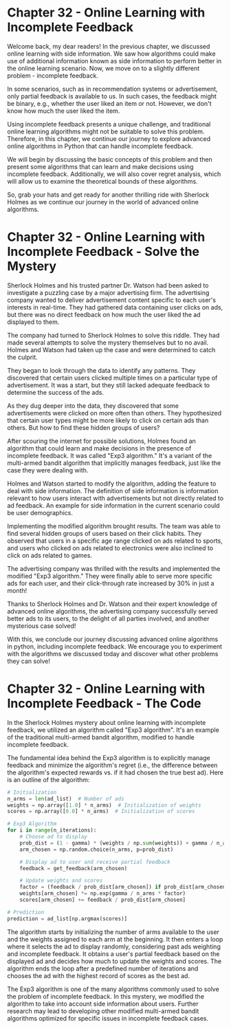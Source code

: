 # Chapter 32 - Online Learning with Incomplete Feedback

Welcome back, my dear readers! In the previous chapter, we discussed online learning with side information. We saw how algorithms could make use of additional information known as side information to perform better in the online learning scenario. Now, we move on to a slightly different problem - incomplete feedback.

In some scenarios, such as in recommendation systems or advertisement, only partial feedback is available to us. In such cases, the feedback might be binary, e.g., whether the user liked an item or not. However, we don't know how much the user liked the item.

Using incomplete feedback presents a unique challenge, and traditional online learning algorithms might not be suitable to solve this problem. Therefore, in this chapter, we continue our journey to explore advanced online algorithms in Python that can handle incomplete feedback.

We will begin by discussing the basic concepts of this problem and then present some algorithms that can learn and make decisions using incomplete feedback. Additionally, we will also cover regret analysis, which will allow us to examine the theoretical bounds of these algorithms.

So, grab your hats and get ready for another thrilling ride with Sherlock Holmes as we continue our journey in the world of advanced online algorithms.
# Chapter 32 - Online Learning with Incomplete Feedback - Solve the Mystery

Sherlock Holmes and his trusted partner Dr. Watson had been asked to investigate a puzzling case by a major advertising firm. The advertising company wanted to deliver advertisement content specific to each user's interests in real-time. They had gathered data containing user clicks on ads, but there was no direct feedback on how much the user liked the ad displayed to them.

The company had turned to Sherlock Holmes to solve this riddle. They had made several attempts to solve the mystery themselves but to no avail. Holmes and Watson had taken up the case and were determined to catch the culprit.

They began to look through the data to identify any patterns. They discovered that certain users clicked multiple times on a particular type of advertisement. It was a start, but they still lacked adequate feedback to determine the success of the ads. 

As they dug deeper into the data, they discovered that some advertisements were clicked on more often than others. They hypothesized that certain user types might be more likely to click on certain ads than others. But how to find these hidden groups of users?

After scouring the internet for possible solutions, Holmes found an algorithm that could learn and make decisions in the presence of incomplete feedback. It was called "Exp3 algorithm." It's a variant of the multi-armed bandit algorithm that implicitly manages feedback, just like the case they were dealing with.

Holmes and Watson started to modify the algorithm, adding the feature to deal with side information. The definition of side information is information relevant to how users interact with advertisements but not directly related to ad feedback. An example for side information in the current scenario could be user demographics.

Implementing the modified algorithm brought results. The team was able to find several hidden groups of users based on their click habits. They observed that users in a specific age range clicked on ads related to sports, and users who clicked on ads related to electronics were also inclined to click on ads related to games.

The advertising company was thrilled with the results and implemented the modified "Exp3 algorithm." They were finally able to serve more specific ads for each user, and their click-through rate increased by 30% in just a month!

Thanks to Sherlock Holmes and Dr. Watson and their expert knowledge of advanced online algorithms, the advertising company successfully served better ads to its users, to the delight of all parties involved, and another mysterious case solved!

With this, we conclude our journey discussing advanced online algorithms in python, including incomplete feedback. We encourage you to experiment with the algorithms we discussed today and discover what other problems they can solve!
# Chapter 32 - Online Learning with Incomplete Feedback - The Code

In the Sherlock Holmes mystery about online learning with incomplete feedback, we utilized an algorithm called "Exp3 algorithm". It's an example of the traditional multi-armed bandit algorithm, modified to handle incomplete feedback.

The fundamental idea behind the Exp3 algorithm is to explicitly manage feedback and minimize the algorithm's regret (i.e., the difference between the algorithm's expected rewards vs. if it had chosen the true best ad). Here is an outline of the algorithm:

```python
# Initialization
n_arms = len(ad_list)  # Number of ads
weights = np.array([1.0] * n_arms)  # Initialization of weights
scores = np.array([0.0] * n_arms)  # Initialization of scores

# Exp3 Algorithm
for i in range(n_iterations):
    # Choose ad to display
    prob_dist = (1 - gamma) * (weights / np.sum(weights)) + gamma / n_arms
    arm_chosen = np.random.choice(n_arms, p=prob_dist)

    # Display ad to user and receive partial feedback
    feedback = get_feedback(arm_chosen)

    # Update weights and scores
    factor = (feedback / prob_dist[arm_chosen]) if prob_dist[arm_chosen] > 0 else 1
    weights[arm_chosen] *= np.exp(gamma / n_arms * factor)
    scores[arm_chosen] += feedback / prob_dist[arm_chosen]

# Prediction
prediction = ad_list[np.argmax(scores)]
```

The algorithm starts by initializing the number of arms available to the user and the weights assigned to each arm at the beginning. It then enters a loop where it selects the ad to display randomly, considering past ads weighting and incomplete feedback. It obtains a user's partial feedback based on the displayed ad and decides how much to update the weights and scores. The algorithm ends the loop after a predefined number of iterations and chooses the ad with the highest record of scores as the best ad. 

The Exp3 algorithm is one of the many algorithms commonly used to solve the problem of incomplete feedback. In this mystery, we modified the algorithm to take into account side information about users. Further research may lead to developing other modified multi-armed bandit algorithms optimized for specific issues in incomplete feedback cases.